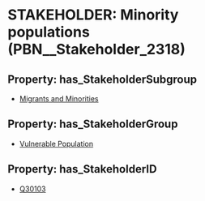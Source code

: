 # STAKEHOLDER: __Minority populations__ (PBN__Stakeholder_2318)

## Property: has_StakeholderSubgroup

* [Migrants and Minorities](PBN__StakeholderSubgroup_111)

## Property: has_StakeholderGroup

* [Vulnerable Population](PBN__StakeholderGroup_6)

## Property: has_StakeholderID

* [Q30103](Q30103)

